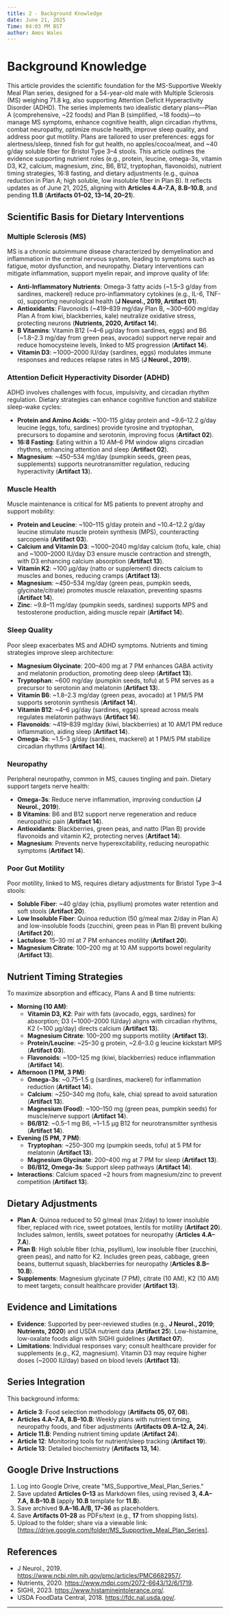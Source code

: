 ```yaml
---
title: 2 - Background Knowledge
date: June 21, 2025
Time: 04:03 PM BST
author: Amos Wales
---
```


# Background Knowledge

This article provides the scientific foundation for the MS-Supportive Weekly Meal Plan series, designed for a 54-year-old male with Multiple Sclerosis (MS) weighing 71.8 kg, also supporting Attention Deficit Hyperactivity Disorder (ADHD). The series implements two idealistic dietary plans—Plan A (comprehensive, ~22 foods) and Plan B (simplified, ~18 foods)—to manage MS symptoms, enhance cognitive health, align circadian rhythms, combat neuropathy, optimize muscle health, improve sleep quality, and address poor gut motility. Plans are tailored to user preferences: eggs for alertness/sleep, tinned fish for gut health, no apples/cocoa/meat, and ~40 g/day soluble fiber for Bristol Type 3–4 stools. This article outlines the evidence supporting nutrient roles (e.g., protein, leucine, omega-3s, vitamin D3, K2, calcium, magnesium, zinc, B6, B12, tryptophan, flavonoids), nutrient timing strategies, 16:8 fasting, and dietary adjustments (e.g., quinoa reduction in Plan A; high soluble, low insoluble fiber in Plan B). It reflects updates as of June 21, 2025, aligning with **Articles 4.A–7.A, 8.B–10.B**, and pending **11.B** (**Artifacts 01–02, 13–14, 20–21**).

## Scientific Basis for Dietary Interventions

### Multiple Sclerosis (MS)
MS is a chronic autoimmune disease characterized by demyelination and inflammation in the central nervous system, leading to symptoms such as fatigue, motor dysfunction, and neuropathy. Dietary interventions can mitigate inflammation, support myelin repair, and improve quality of life:
- **Anti-Inflammatory Nutrients**: Omega-3 fatty acids (~1.5–3 g/day from sardines, mackerel) reduce pro-inflammatory cytokines (e.g., IL-6, TNF-α), supporting neurological health (**J Neurol., 2019, Artifact 01**).
- **Antioxidants**: Flavonoids (~419–839 mg/day Plan B, ~300–600 mg/day Plan A from kiwi, blackberries, kale) neutralize oxidative stress, protecting neurons (**Nutrients, 2020, Artifact 14**).
- **B Vitamins**: Vitamin B12 (~4–6 µg/day from sardines, eggs) and B6 (~1.8–2.3 mg/day from green peas, avocado) support nerve repair and reduce homocysteine levels, linked to MS progression (**Artifact 14**).
- **Vitamin D3**: ~1000–2000 IU/day (sardines, eggs) modulates immune responses and reduces relapse rates in MS (**J Neurol., 2019**).

### Attention Deficit Hyperactivity Disorder (ADHD)
ADHD involves challenges with focus, impulsivity, and circadian rhythm regulation. Dietary strategies can enhance cognitive function and stabilize sleep-wake cycles:
- **Protein and Amino Acids**: ~100–115 g/day protein and ~9.6–12.2 g/day leucine (eggs, tofu, sardines) provide tyrosine and tryptophan, precursors to dopamine and serotonin, improving focus (**Artifact 02**).
- **16:8 Fasting**: Eating within a 10 AM–6 PM window aligns circadian rhythms, enhancing attention and sleep (**Artifact 02**).
- **Magnesium**: ~450–534 mg/day (pumpkin seeds, green peas, supplements) supports neurotransmitter regulation, reducing hyperactivity (**Artifact 13**).

### Muscle Health
Muscle maintenance is critical for MS patients to prevent atrophy and support mobility:
- **Protein and Leucine**: ~100–115 g/day protein and ~10.4–12.2 g/day leucine stimulate muscle protein synthesis (MPS), counteracting sarcopenia (**Artifact 03**).
- **Calcium and Vitamin D3**: ~1000–2040 mg/day calcium (tofu, kale, chia) and ~1000–2000 IU/day D3 ensure muscle contraction and strength, with D3 enhancing calcium absorption (**Artifact 13**).
- **Vitamin K2**: ~100 µg/day (natto or supplement) directs calcium to muscles and bones, reducing cramps (**Artifact 13**).
- **Magnesium**: ~450–534 mg/day (green peas, pumpkin seeds, glycinate/citrate) promotes muscle relaxation, preventing spasms (**Artifact 14**).
- **Zinc**: ~9.8–11 mg/day (pumpkin seeds, sardines) supports MPS and testosterone production, aiding muscle repair (**Artifact 14**).

### Sleep Quality
Poor sleep exacerbates MS and ADHD symptoms. Nutrients and timing strategies improve sleep architecture:
- **Magnesium Glycinate**: 200–400 mg at 7 PM enhances GABA activity and melatonin production, promoting deep sleep (**Artifact 13**).
- **Tryptophan**: ~600 mg/day (pumpkin seeds, tofu) at 5 PM serves as a precursor to serotonin and melatonin (**Artifact 13**).
- **Vitamin B6**: ~1.8–2.3 mg/day (green peas, avocado) at 1 PM/5 PM supports serotonin synthesis (**Artifact 14**).
- **Vitamin B12**: ~4–6 µg/day (sardines, eggs) spread across meals regulates melatonin pathways (**Artifact 14**).
- **Flavonoids**: ~419–839 mg/day (kiwi, blackberries) at 10 AM/1 PM reduce inflammation, aiding sleep (**Artifact 14**).
- **Omega-3s**: ~1.5–3 g/day (sardines, mackerel) at 1 PM/5 PM stabilize circadian rhythms (**Artifact 14**).

### Neuropathy
Peripheral neuropathy, common in MS, causes tingling and pain. Dietary support targets nerve health:
- **Omega-3s**: Reduce nerve inflammation, improving conduction (**J Neurol., 2019**).
- **B Vitamins**: B6 and B12 support nerve regeneration and reduce neuropathic pain (**Artifact 14**).
- **Antioxidants**: Blackberries, green peas, and natto (Plan B) provide flavonoids and vitamin K2, protecting nerves (**Artifact 14**).
- **Magnesium**: Prevents nerve hyperexcitability, reducing neuropathic symptoms (**Artifact 14**).

### Poor Gut Motility
Poor motility, linked to MS, requires dietary adjustments for Bristol Type 3–4 stools:
- **Soluble Fiber**: ~40 g/day (chia, psyllium) promotes water retention and soft stools (**Artifact 20**).
- **Low Insoluble Fiber**: Quinoa reduction (50 g/meal max 2/day in Plan A) and low-insoluble foods (zucchini, green peas in Plan B) prevent bulking (**Artifact 20**).
- **Lactulose**: 15–30 ml at 7 PM enhances motility (**Artifact 20**).
- **Magnesium Citrate**: 100–200 mg at 10 AM supports bowel regularity (**Artifact 13**).

## Nutrient Timing Strategies
To maximize absorption and efficacy, Plans A and B time nutrients:
- **Morning (10 AM)**:
  - **Vitamin D3, K2**: Pair with fats (avocado, eggs, sardines) for absorption; D3 (~1000–2000 IU/day) aligns with circadian rhythms, K2 (~100 µg/day) directs calcium (**Artifact 13**).
  - **Magnesium Citrate**: 100–200 mg supports motility (**Artifact 13**).
  - **Protein/Leucine**: ~25–30 g protein, ~2.6–3.0 g leucine kickstart MPS (**Artifact 03**).
  - **Flavonoids**: ~100–125 mg (kiwi, blackberries) reduce inflammation (**Artifact 14**).
- **Afternoon (1 PM, 3 PM)**:
  - **Omega-3s**: ~0.75–1.5 g (sardines, mackerel) for inflammation reduction (**Artifact 14**).
  - **Calcium**: ~250–340 mg (tofu, kale, chia) spread to avoid saturation (**Artifact 13**).
  - **Magnesium (Food)**: ~100–150 mg (green peas, pumpkin seeds) for muscle/nerve support (**Artifact 14**).
  - **B6/B12**: ~0.5–1 mg B6, ~1–1.5 µg B12 for neurotransmitter synthesis (**Artifact 14**).
- **Evening (5 PM, 7 PM)**:
  - **Tryptophan**: ~250–300 mg (pumpkin seeds, tofu) at 5 PM for melatonin (**Artifact 13**).
  - **Magnesium Glycinate**: 200–400 mg at 7 PM for sleep (**Artifact 13**).
  - **B6/B12, Omega-3s**: Support sleep pathways (**Artifact 14**).
- **Interactions**: Calcium spaced ~2 hours from magnesium/zinc to prevent competition (**Artifact 13**).

## Dietary Adjustments
- **Plan A**: Quinoa reduced to 50 g/meal (max 2/day) to lower insoluble fiber, replaced with rice, sweet potatoes, lentils for motility (**Artifact 20**). Includes salmon, lentils, sweet potatoes for neuropathy (**Articles 4.A–7.A**).
- **Plan B**: High soluble fiber (chia, psyllium), low insoluble fiber (zucchini, green peas), and natto for K2. Includes green peas, cabbage, green beans, butternut squash, blackberries for neuropathy (**Articles 8.B–10.B**).
- **Supplements**: Magnesium glycinate (7 PM), citrate (10 AM), K2 (10 AM) to meet targets; consult healthcare provider (**Artifact 13**).

## Evidence and Limitations
- **Evidence**: Supported by peer-reviewed studies (e.g., **J Neurol., 2019**; **Nutrients, 2020**) and USDA nutrient data (**Artifact 25**). Low-histamine, low-oxalate foods align with SIGHI guidelines (**Artifact 07**).
- **Limitations**: Individual responses vary; consult healthcare provider for supplements (e.g., K2, magnesium). Vitamin D3 may require higher doses (~2000 IU/day) based on blood levels (**Artifact 13**).

## Series Integration
This background informs:
- **Article 3**: Food selection methodology (**Artifacts 05, 07, 08**).
- **Articles 4.A–7.A, 8.B–10.B**: Weekly plans with nutrient timing, neuropathy foods, and fiber adjustments (**Artifacts 09.A–12.A, 24**).
- **Article 11.B**: Pending nutrient timing update (**Artifact 24**).
- **Article 12**: Monitoring tools for nutrient/sleep tracking (**Artifact 19**).
- **Article 13**: Detailed biochemistry (**Artifacts 13, 14**).

## Google Drive Instructions
1. Log into Google Drive, create "MS_Supportive_Meal_Plan_Series."
2. Save updated **Articles 0–13** as Markdown files, using revised **3, 4.A–7.A, 8.B–10.B** (apply **10.B** template for **11.B**).
3. Save archived **9.A–16.A/B, 17–36** as placeholders.
4. Save **Artifacts 01–28** as PDFs/text (e.g., **17** from shopping lists).
5. Upload to the folder; share via a viewable link: [https://drive.google.com/folder/MS_Supportive_Meal_Plan_Series].

## References
- J Neurol., 2019. https://www.ncbi.nlm.nih.gov/pmc/articles/PMC6682957/.
- Nutrients, 2020. https://www.mdpi.com/2072-6643/12/6/1719.
- SIGHI, 2023. https://www.histamineintolerance.org/.
- USDA FoodData Central, 2018. https://fdc.nal.usda.gov/.
---